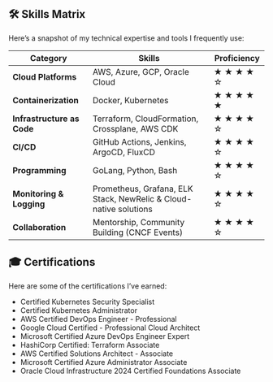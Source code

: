 ## 🛠️ Skills Matrix

Here’s a snapshot of my technical expertise and tools I frequently use:

| **Category**               | **Skills**                                                        | **Proficiency**                         |
| -------------------------- | ----------------------------------------------------------------- | --------------------------------------- |
| **Cloud Platforms**        | AWS, Azure, GCP, Oracle Cloud                                     | &starf; &starf; &starf; &starf; &star;  |
| **Containerization**       | Docker, Kubernetes                                                | &starf; &starf; &starf; &starf; &starf; |
| **Infrastructure as Code** | Terraform, CloudFormation, Crossplane, AWS CDK                    | &starf; &starf; &starf; &starf; &star;  |
| **CI/CD**                  | GitHub Actions, Jenkins, ArgoCD, FluxCD                           | &starf; &starf; &starf; &starf; &star;  |
| **Programming**            | GoLang, Python, Bash                                              | &starf; &starf; &starf; &starf; &star;  |
| **Monitoring & Logging**   | Prometheus, Grafana, ELK Stack, NewRelic & Cloud-native solutions | &starf; &starf; &starf; &starf; &star;  |
| **Collaboration**          | Mentorship, Community Building (CNCF Events)                      | &starf; &starf; &starf; &starf; &star;  |

## 🎓 Certifications

Here are some of the certifications I’ve earned:

- Certified Kubernetes Security Specialist
- Certified Kubernetes Administrator
- AWS Certified DevOps Engineer - Professional
- Google Cloud Certified - Professional Cloud Architect
- Microsoft Certified Azure DevOps Engineer Expert
- HashiCorp Certified: Terraform Associate
- AWS Certified Solutions Architect - Associate
- Microsoft Certified Azure Administrator Associate
- Oracle Cloud Infrastructure 2024 Certified Foundations Associate
